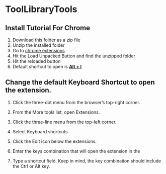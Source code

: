# ToolLibraryTools

## Install Tutorial For Chrome

1. Download this folder as a zip file
1. Unzip the installed folder
1. Go to [chrome extensions](chrome://extensions/)
1. Hit the Load Unpacked Button and find the unzipped folder
1. Hit the reloaded button
1. Default shortcut to open is <u><b>Alt + I</b></u>

## Change the default Keyboard Shortcut to open the extension.

1. Click the three-dot menu from the browser’s top-right corner.
1. From the More tools list, open Extensions.
1. Click the three-line menu from the top-left corner.
1. Select Keyboard shortcuts.

1. Click the Edit icon below the extensions.

1. Enter the keys combination that will open the extension in the

1. Type a shortcut field. Keep in mind, the key combination should include the Ctrl or Alt key.
